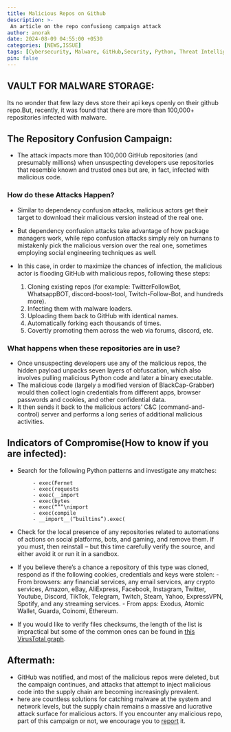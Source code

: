 ```yaml
---
title: Malicious Repos on Github
description: >-
 An article on the repo confusiong campaign attack
author: anorak
date: 2024-08-09 04:55:00 +0530
categories: [NEWS,ISSUE]
tags: [Cybersecurity, Malware, GitHub,Security, Python, Threat Intelligence]
pin: false
---
```


## VAULT FOR MALWARE STORAGE:
Its no wonder that few lazy devs store their api keys openly on their github repo.But, recently, it was found that there are more than 100,000+ repositories infected with malware.

## The Repository Confusion Campaign:

- The attack impacts more than 100,000 GitHub repositories (and presumably millions) when unsuspecting developers use repositories that resemble known and trusted ones but are, in fact, infected with malicious code. 

### How do these Attacks Happen?

-  Similar to dependency confusion attacks, malicious actors get their target to download their malicious version instead of the real one.
-  But dependency confusion attacks take advantage of how package managers work, while repo confusion attacks simply rely on humans to mistakenly pick the malicious version over the real one, sometimes employing social engineering techniques as well.
-  In this case, in order to maximize the chances of infection, the malicious actor is flooding GitHub with malicious repos, following these steps:

    1. Cloning existing repos (for example: TwitterFollowBot, WhatsappBOT, discord-boost-tool, Twitch-Follow-Bot, and hundreds more).
    2. Infecting them with malware loaders.
    3. Uploading them back to GitHub with identical names. 
    4. Automatically forking each thousands of times. 
    5. Covertly promoting them across the web via forums, discord, etc.
 
### What happens when these repositories are in use?

- Once unsuspecting developers use any of the malicious repos, the hidden payload unpacks seven layers of obfuscation, which also involves pulling malicious Python code and later a binary executable.
- The malicious code (largely a modified version of BlackCap-Grabber) would then collect login credentials from different apps, browser passwords and cookies, and other confidential data.
- It then sends it back to the malicious actors’ C&C (command-and-control) server and performs a long series of additional malicious activities.

## Indicators of Compromise(How to know if you are infected):

- Search for the following Python patterns and investigate any matches:
  
           - exec(Fernet
           - exec(requests 
           - exec(__import
           - exec(bytes
           - exec(“””\nimport
           - exec(compile
           - __import__(“builtins”).exec(
 
  
 - Check for the local presence of any repositories related to automations of actions on social platforms, bots, and gaming, and remove them. If you must, then reinstall – but this time carefully verify the source, and either avoid it or run it in a sandbox.
 - If you believe there’s a chance a repository of this type was cloned, respond as if the following cookies, credentials and keys were stolen:
        - From browsers: any financial services, any email services, any crypto services, Amazon, eBay, AliExpress, Facebook, Instagram, Twitter, Youtube, Discord, TikTok, Telegram, Twitch, Steam, Yahoo, ExpressVPN, Spotify, and any streaming services.
        - From apps: Exodus, Atomic Wallet, Guarda, Coinomi, Ethereum.
- If you would like to verify files checksums, the length of the list is impractical but some of the common ones can be found in [this VirusTotal graph](https://www.virustotal.com/graph/embed/gcaa313af04de4e9dba8fd990fa41444e370ecb32e35444e3a8109dfe8b647456?theme=dark).

## Aftermath:

- GitHub was notified, and most of the malicious repos were deleted, but the campaign continues, and attacks that attempt to inject malicious code into the supply chain are becoming increasingly prevalent.
- here are countless solutions for catching malware at the system and network levels, but the supply chain remains a massive and lucrative attack surface for malicious actors. If you encounter any malicious repo, part of this campaign or not, we encourage you to [report](https://docs.github.com/en/communities/maintaining-your-safety-on-github/reporting-abuse-or-spam) it.
  

